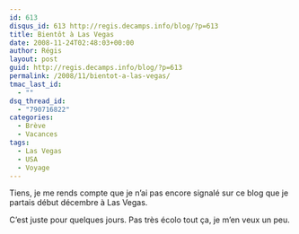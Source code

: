 ```yaml
---
id: 613
disqus_id: 613 http://regis.decamps.info/blog/?p=613
title: Bientôt à Las Vegas
date: 2008-11-24T02:48:03+00:00
author: Régis
layout: post
guid: http://regis.decamps.info/blog/?p=613
permalink: /2008/11/bientot-a-las-vegas/
tmac_last_id:
  - ""
dsq_thread_id:
  - "790716822"
categories:
  - Brève
  - Vacances
tags:
  - Las Vegas
  - USA
  - Voyage
---
```

Tiens, je me rends compte que je n’ai pas encore signalé sur ce blog que je partais début décembre à Las Vegas.

C’est juste pour quelques jours. Pas très écolo tout ça, je m’en veux un peu.
